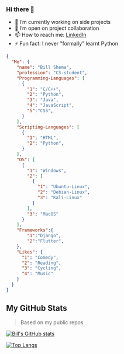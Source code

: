 ### Hi there 👋

- 🔭 I’m currently working on side projects
- 👯 I’m open on project collaboration
- 📫 How to reach me: [LinkedIn](https://www.linkedin.com/in/bill-shema-64aa69142/)
- ⚡ Fun fact: I never "formally" learnt Python


<!--
**nohack11/nohack11** is a ✨ _special_ ✨ repository because its `README.md` (this file) appears on your GitHub profile.

Here are some ideas to get you started:
-->

```json
{
  "Me": {
    "name": "Bill Shema",
    "profession": "CS-student",
    "Programming-Languages": [
      {
        "1": "C/C++",
        "2": "Python",
        "3": "Java",
        "4": "JavaScript",
        "5":"CSS",
      }
    ],
    "Scripting-Languages": [
      {
        "1": "HTML",
        "2": "Python",
      }
    ],
    "OS": [
      {
        "1": "Windows",
        "2": [
          {
            "1": "Ubuntu-Linux",
            "2": "Debian-Linux",
            "3": "Kali-Linux"
          }
        ],
        "3": "MacOS"
      }
    ],
    "Frameworks":{
        "1":"Django",
        "2":"Flutter",
    },
    "Likes": {
      "1": "Comedy",
      "2": "Reading",
      "3": "Cycling",
      "4": "Music"
    }
  }
}
```

## My GitHub Stats
> Based on my public repos

[![Bill's GitHub stats](https://github-readme-stats.vercel.app/api?username=nohack11)](https://github.com/nohack11/github-readme-stats)

[![Top Langs](https://github-readme-stats.vercel.app/api/top-langs/?username=nohack11&layout=compact)](https://github.com/nohack11/github-readme-stats)


